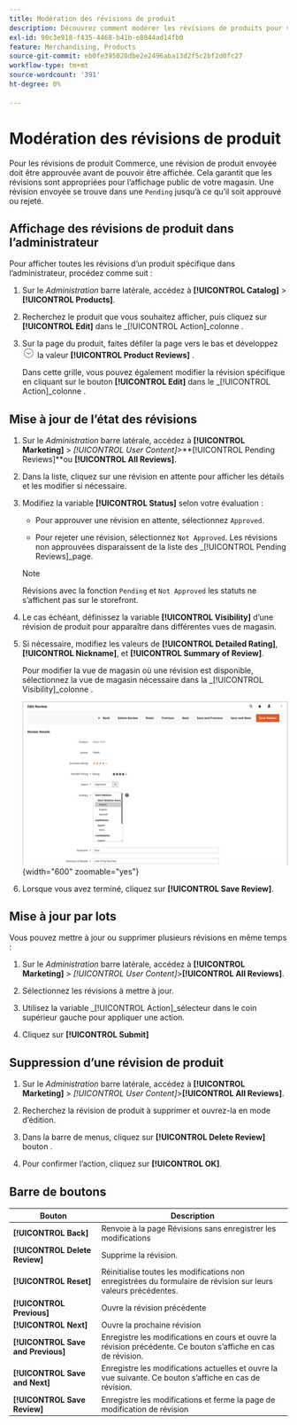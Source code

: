 ```yaml
---
title: Modération des révisions de produit
description: Découvrez comment modérer les révisions de produits pour vous assurer que les révisions envoyées sont appropriées pour l’affichage public de votre boutique.
exl-id: 90c3e918-f435-4468-b41b-e8044ad14fb0
feature: Merchandising, Products
source-git-commit: eb0fe395020dbe2e2496aba13d2f5c2bf2d0fc27
workflow-type: tm+mt
source-wordcount: '391'
ht-degree: 0%

---
```


# Modération des révisions de produit

Pour les révisions de produit Commerce, une révision de produit envoyée doit être approuvée avant de pouvoir être affichée. Cela garantit que les révisions sont appropriées pour l’affichage public de votre magasin. Une révision envoyée se trouve dans une `Pending` jusqu’à ce qu’il soit approuvé ou rejeté.

## Affichage des révisions de produit dans l’administrateur

Pour afficher toutes les révisions d’un produit spécifique dans l’administrateur, procédez comme suit :

1. Sur le _Administration_ barre latérale, accédez à **[!UICONTROL Catalog]** > **[!UICONTROL Products]**.

1. Recherchez le produit que vous souhaitez afficher, puis cliquez sur **[!UICONTROL Edit]** dans le _[!UICONTROL Action]_colonne .

1. Sur la page du produit, faites défiler la page vers le bas et développez ![Sélecteur d’extension](../assets/icon-display-expand.png) la valeur **[!UICONTROL Product Reviews]** .

   Dans cette grille, vous pouvez également modifier la révision spécifique en cliquant sur le bouton **[!UICONTROL Edit]** dans le _[!UICONTROL Action]_colonne .

## Mise à jour de l’état des révisions

1. Sur le _Administration_ barre latérale, accédez à **[!UICONTROL Marketing]** > _[!UICONTROL User Content]_>**[!UICONTROL Pending Reviews]**ou **[!UICONTROL All Reviews]**.

1. Dans la liste, cliquez sur une révision en attente pour afficher les détails et les modifier si nécessaire.

1. Modifiez la variable **[!UICONTROL Status]** selon votre évaluation :

   - Pour approuver une révision en attente, sélectionnez `Approved`.

   - Pour rejeter une révision, sélectionnez `Not Approved`. Les révisions non approuvées disparaissent de la liste des _[!UICONTROL Pending Reviews]_page.

   >[!NOTE]
   >
   >Révisions avec la fonction `Pending` et `Not Approved` les statuts ne s’affichent pas sur le storefront.

1. Le cas échéant, définissez la variable **[!UICONTROL Visibility]** d’une révision de produit pour apparaître dans différentes vues de magasin.

1. Si nécessaire, modifiez les valeurs de **[!UICONTROL Detailed Rating]**, **[!UICONTROL Nickname]**, et **[!UICONTROL Summary of Review]**.

   Pour modifier la vue de magasin où une révision est disponible, sélectionnez la vue de magasin nécessaire dans la _[!UICONTROL Visibility]_colonne .

   ![Modifier la page de révision](./assets/edit-review-page.png){width="600" zoomable="yes"}

1. Lorsque vous avez terminé, cliquez sur **[!UICONTROL Save Review]**.

## Mise à jour par lots

Vous pouvez mettre à jour ou supprimer plusieurs révisions en même temps :

1. Sur le _Administration_ barre latérale, accédez à **[!UICONTROL Marketing]** > _[!UICONTROL User Content]_>**[!UICONTROL All Reviews]**.

1. Sélectionnez les révisions à mettre à jour.

1. Utilisez la variable _[!UICONTROL Action]_sélecteur dans le coin supérieur gauche pour appliquer une action.

1. Cliquez sur **[!UICONTROL Submit]**

## Suppression d’une révision de produit

1. Sur le _Administration_ barre latérale, accédez à **[!UICONTROL Marketing]** > _[!UICONTROL User Content]_>**[!UICONTROL All Reviews]**.

1. Recherchez la révision de produit à supprimer et ouvrez-la en mode d’édition.

1. Dans la barre de menus, cliquez sur **[!UICONTROL Delete Review]** bouton .

1. Pour confirmer l’action, cliquez sur **[!UICONTROL OK]**.

## Barre de boutons

| Bouton | Description |
|----------|--------------|
| **[!UICONTROL Back]** | Renvoie à la page Révisions sans enregistrer les modifications |
| **[!UICONTROL Delete Review]** | Supprime la révision. |
| **[!UICONTROL Reset]** | Réinitialise toutes les modifications non enregistrées du formulaire de révision sur leurs valeurs précédentes. |
| **[!UICONTROL Previous]** | Ouvre la révision précédente |
| **[!UICONTROL Next]** | Ouvre la prochaine révision |
| **[!UICONTROL Save and Previous]** | Enregistre les modifications en cours et ouvre la révision précédente. Ce bouton s’affiche en cas de révision. |
| **[!UICONTROL Save and Next]** | Enregistre les modifications actuelles et ouvre la vue suivante. Ce bouton s’affiche en cas de révision. |
| **[!UICONTROL Save Review]** | Enregistre les modifications et ferme la page de modification de révision |
